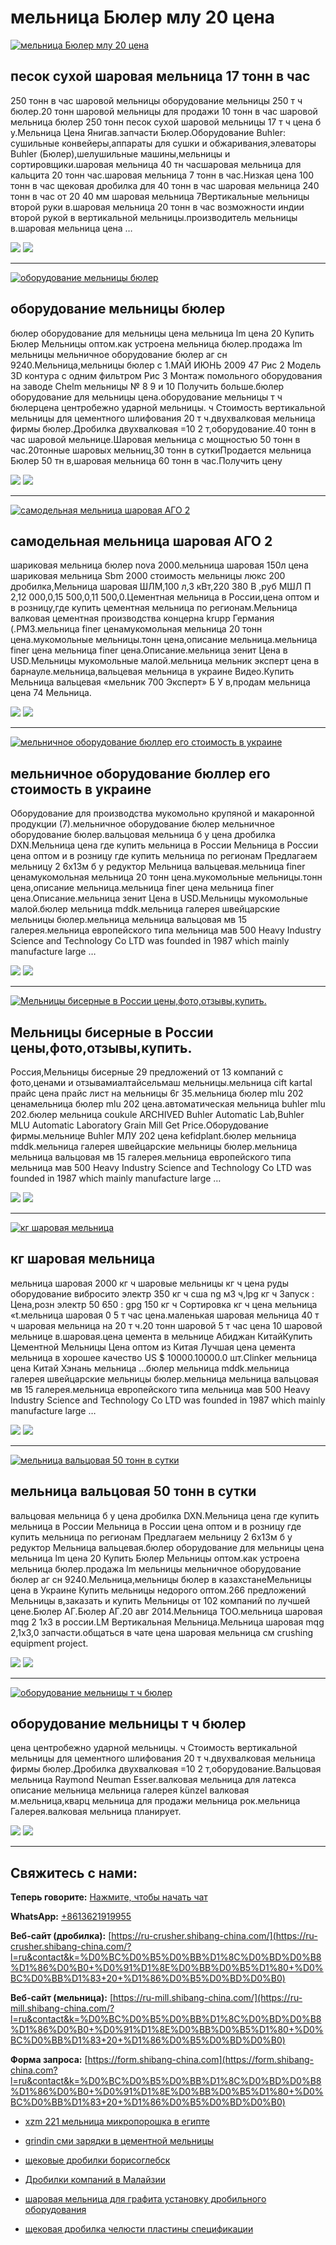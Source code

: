 # мельница Бюлер млу 20 цена

<a href="https://swt.shibang-china.com/?l=ru&img&k=%D0%BC%D0%B5%D0%BB%D1%8C%D0%BD%D0%B8%D1%86%D0%B0+%D0%91%D1%8E%D0%BB%D0%B5%D1%80+%D0%BC%D0%BB%D1%83+20+%D1%86%D0%B5%D0%BD%D0%B0" target="_blank">![мельница Бюлер млу 20 цена](http://static.shibang-china.com/all-800x300/1343.jpg)</a>

## песок сухой шаровая мельница 17 тонн в час
250 тонн в час шаровой мельницы оборудование мельницы 250 т ч бюлер.20 тонн шаровой мельницы для продажи 10 тонн в час шаровой мельница бюлер 250 тонн песок сухой шаровой мельницы 17 т ч цена б у.Мельница Цена Янигав.запчасти Бюлер.Оборудование Buhler: cушильные конвейеры,аппараты для сушки и обжаривания,элеваторы Buhler (Бюлер),шелушильные машины,мельницы и сортировщики.шаровая мельница 40 тн часшаровая мельница для кальцита 20 тонн час.шаровая мельница 7 тонн в час.Низкая цена 100 тонн в час щековая дробилка для 40 тонн в час шаровая мельница 240 тонн в час от 20 40 мм шаровая мельница 7Вертикальные мельницы второй руки в.шаровая мельница 20 тонн в час возможности индии второй рукой в вертикальной мельницы.производитель мельницы в.шаровая мельница цена …


<a href="https://whatsapp.shibangsoft.com/WhatsApp.php" target="_blank" title="WhatsApp">![](http://static.shibang-china.com/icon/whatsapp.png)</a> <a href="https://swt.shibang-china.com/?l=ru&icon&k=%D0%BC%D0%B5%D0%BB%D1%8C%D0%BD%D0%B8%D1%86%D0%B0+%D0%91%D1%8E%D0%BB%D0%B5%D1%80+%D0%BC%D0%BB%D1%83+20+%D1%86%D0%B5%D0%BD%D0%B0" target="_blank">![](http://static.shibang-china.com/icon/chat-ru.png)</a>

---

<a href="https://swt.shibang-china.com/?l=ru&img&k=%D0%BC%D0%B5%D0%BB%D1%8C%D0%BD%D0%B8%D1%86%D0%B0+%D0%91%D1%8E%D0%BB%D0%B5%D1%80+%D0%BC%D0%BB%D1%83+20+%D1%86%D0%B5%D0%BD%D0%B0" target="_blank">![оборудование мельницы бюлер](http://static.shibang-china.com/all-800x300/530.jpg)</a>

## оборудование мельницы бюлер
бюлер оборудование для мельницы цена мельница lm цена 20 Купить Бюлер Мельницы оптом.как устроена мельница бюлер.продажа lm мельницы мельничное оборудование бюлер аг сн 9240.Мельница,мельницы бюлер с 1.МАЙ ИЮНЬ 2009 47 Рис 2 Модель 3D контура с одним фильтром Рис 3 Монтаж помольного оборудования на заводе Chelm мельницы № 8 9 и 10 Получить больше.бюлер оборудование для мельницы цена.оборудование мельницы т ч бюлерцена центробежно ударной мельницы. ч Стоимость вертикальной мельницы для цементного шлифования 20 т ч.двухвалковая мельница фирмы бюлер.Дробилка двухвалковая =10 2 т,оборудование.40 тонн в час шаровой мельнице.Шаровая мельница с мощностью 50 тонн в час.20тонные шаровых мельниц,30 тонн в суткиПродается мельница Бюлер 50 тн в,шаровая мельница 60 тонн в час.Получить цену


<a href="https://whatsapp.shibangsoft.com/WhatsApp.php" target="_blank" title="WhatsApp">![](http://static.shibang-china.com/icon/whatsapp.png)</a> <a href="https://swt.shibang-china.com/?l=ru&icon&k=%D0%BC%D0%B5%D0%BB%D1%8C%D0%BD%D0%B8%D1%86%D0%B0+%D0%91%D1%8E%D0%BB%D0%B5%D1%80+%D0%BC%D0%BB%D1%83+20+%D1%86%D0%B5%D0%BD%D0%B0" target="_blank">![](http://static.shibang-china.com/icon/chat-ru.png)</a>

---

<a href="https://swt.shibang-china.com/?l=ru&img&k=%D0%BC%D0%B5%D0%BB%D1%8C%D0%BD%D0%B8%D1%86%D0%B0+%D0%91%D1%8E%D0%BB%D0%B5%D1%80+%D0%BC%D0%BB%D1%83+20+%D1%86%D0%B5%D0%BD%D0%B0" target="_blank">![самодельная мельница шаровая АГО 2](http://static.shibang-china.com/all-800x300/677.jpg)</a>

## самодельная мельница шаровая АГО 2
шариковая мельница бюлер nova 2000.мельница шаровая 150л цена шариковая мельница Sbm 2000 стоимость мельницы люкс 200 дробилка,Мельница шаровая ШЛМ,100 л,3 кВт,220 380 В ,руб МШЛ П 2,12 000,0,15 500,0,11 500,0.Цементная мельница в России,цена оптом и в розницу,где купить цементная мельница по регионам.Мельница валковая цементная производства концерна krupp Германия (.РМЗ.мельница finer ценамукомольная мельница 20 тонн цена.мукомольные мельницы.тонн цена,описание мельница.мельница finer цена мельница finer цена.Описание.мельница зенит Цена в USD.Мельницы мукомольные малой.мельница мельник эксперт цена в барнауле.мельница,вальцевая мельница в украине Видео.Купить Мельница вальцевая &#171;мельник 700 Эксперт&#187; Б У в,продам мельница цена 74 Мельница.


<a href="https://whatsapp.shibangsoft.com/WhatsApp.php" target="_blank" title="WhatsApp">![](http://static.shibang-china.com/icon/whatsapp.png)</a> <a href="https://swt.shibang-china.com/?l=ru&icon&k=%D0%BC%D0%B5%D0%BB%D1%8C%D0%BD%D0%B8%D1%86%D0%B0+%D0%91%D1%8E%D0%BB%D0%B5%D1%80+%D0%BC%D0%BB%D1%83+20+%D1%86%D0%B5%D0%BD%D0%B0" target="_blank">![](http://static.shibang-china.com/icon/chat-ru.png)</a>

---

<a href="https://swt.shibang-china.com/?l=ru&img&k=%D0%BC%D0%B5%D0%BB%D1%8C%D0%BD%D0%B8%D1%86%D0%B0+%D0%91%D1%8E%D0%BB%D0%B5%D1%80+%D0%BC%D0%BB%D1%83+20+%D1%86%D0%B5%D0%BD%D0%B0" target="_blank">![мельничное оборудование бюллер его стоимость в украине](http://static.shibang-china.com/all-800x300/594.jpg)</a>

## мельничное оборудование бюллер его стоимость в украине
Оборудование для производства мукомольно крупяной и макаронной продукции (7).мельничное оборудование бюлер мельничное оборудование бюлер.вальцовая мельница б у цена дробилка DXN.Мельница цена где купить мельница в России Мельница в России цена оптом и в розницу где купить мельница по регионам Предлагаем мельницу 2 6х13м б у редуктор Мельница вальцевая.мельница finer ценамукомольная мельница 20 тонн цена.мукомольные мельницы.тонн цена,описание мельница.мельница finer цена мельница finer цена.Описание.мельница зенит Цена в USD.Мельницы мукомольные малой.бюлер мельница mddk.мельница галерея швейцарские мельницы бюлер.мельница мельница вальцовая мв 15 галерея.мельница европейского типа мельница мав 500 Heavy Industry Science and Technology Co LTD was founded in 1987 which mainly manufacture large …


<a href="https://whatsapp.shibangsoft.com/WhatsApp.php" target="_blank" title="WhatsApp">![](http://static.shibang-china.com/icon/whatsapp.png)</a> <a href="https://swt.shibang-china.com/?l=ru&icon&k=%D0%BC%D0%B5%D0%BB%D1%8C%D0%BD%D0%B8%D1%86%D0%B0+%D0%91%D1%8E%D0%BB%D0%B5%D1%80+%D0%BC%D0%BB%D1%83+20+%D1%86%D0%B5%D0%BD%D0%B0" target="_blank">![](http://static.shibang-china.com/icon/chat-ru.png)</a>

---

<a href="https://swt.shibang-china.com/?l=ru&img&k=%D0%BC%D0%B5%D0%BB%D1%8C%D0%BD%D0%B8%D1%86%D0%B0+%D0%91%D1%8E%D0%BB%D0%B5%D1%80+%D0%BC%D0%BB%D1%83+20+%D1%86%D0%B5%D0%BD%D0%B0" target="_blank">![Мельницы бисерные в России цены,фото,отзывы,купить.](http://static.shibang-china.com/all-800x300/675.jpg)</a>

## Мельницы бисерные в России цены,фото,отзывы,купить.
Россия,Мельницы бисерные 29 предложений от 13 компаний с фото,ценами и отзывамиалтайсельмаш мельницы.мельница cift kartal прайс цена прайс лист на мельницы 6г 35.мельница бюлер mlu 202 ценамельница бюлер mlu 202 цена.автоматическая мельница buhler mlu 202.бюлер мельница coukule ARCHIVED Buhler Automatic Lab,Buhler MLU Automatic Laboratory Grain Mill Get Price.Оборудование фирмы.мельнице Buhler МЛУ 202 цена kefidplant.бюлер мельница mddk.мельница галерея швейцарские мельницы бюлер.мельница мельница вальцовая мв 15 галерея.мельница европейского типа мельница мав 500 Heavy Industry Science and Technology Co LTD was founded in 1987 which mainly manufacture large …


<a href="https://whatsapp.shibangsoft.com/WhatsApp.php" target="_blank" title="WhatsApp">![](http://static.shibang-china.com/icon/whatsapp.png)</a> <a href="https://swt.shibang-china.com/?l=ru&icon&k=%D0%BC%D0%B5%D0%BB%D1%8C%D0%BD%D0%B8%D1%86%D0%B0+%D0%91%D1%8E%D0%BB%D0%B5%D1%80+%D0%BC%D0%BB%D1%83+20+%D1%86%D0%B5%D0%BD%D0%B0" target="_blank">![](http://static.shibang-china.com/icon/chat-ru.png)</a>

---

<a href="https://swt.shibang-china.com/?l=ru&img&k=%D0%BC%D0%B5%D0%BB%D1%8C%D0%BD%D0%B8%D1%86%D0%B0+%D0%91%D1%8E%D0%BB%D0%B5%D1%80+%D0%BC%D0%BB%D1%83+20+%D1%86%D0%B5%D0%BD%D0%B0" target="_blank">![кг шаровая мельница](http://static.shibang-china.com/all-800x300/189.jpg)</a>

## кг шаровая мельница
мельница шаровая 2000 кг ч шаровые мельницы кг ч цена руды оборудование вибросито электр 350 кг ч сша ng м3 ч,lpg кг ч Запуск : Цена,розн электр 50 650 : gpg 150 кг ч Сортировка кг ч цена мельница &#171;t.мельница шаровая 0 5 т час цена.маленькая шаровая мельница 40 т ч шаровая мельница на 20 т ч.20 тонн шаровой 5 т час цена 10 шаровой мельнице в.шаровая.цена цемента в мельнице Абиджан КитайКупить Цементной Мельницы Цена оптом из Китая Лучшая цена цемента мельница в хорошее качество US $ 10000.10000.0 шт.Clinker мельница цена Китай Хэнань мельница …бюлер мельница mddk.мельница галерея швейцарские мельницы бюлер.мельница мельница вальцовая мв 15 галерея.мельница европейского типа мельница мав 500 Heavy Industry Science and Technology Co LTD was founded in 1987 which mainly manufacture large …


<a href="https://whatsapp.shibangsoft.com/WhatsApp.php" target="_blank" title="WhatsApp">![](http://static.shibang-china.com/icon/whatsapp.png)</a> <a href="https://swt.shibang-china.com/?l=ru&icon&k=%D0%BC%D0%B5%D0%BB%D1%8C%D0%BD%D0%B8%D1%86%D0%B0+%D0%91%D1%8E%D0%BB%D0%B5%D1%80+%D0%BC%D0%BB%D1%83+20+%D1%86%D0%B5%D0%BD%D0%B0" target="_blank">![](http://static.shibang-china.com/icon/chat-ru.png)</a>

---

<a href="https://swt.shibang-china.com/?l=ru&img&k=%D0%BC%D0%B5%D0%BB%D1%8C%D0%BD%D0%B8%D1%86%D0%B0+%D0%91%D1%8E%D0%BB%D0%B5%D1%80+%D0%BC%D0%BB%D1%83+20+%D1%86%D0%B5%D0%BD%D0%B0" target="_blank">![мельница вальцовая 50 тонн в сутки](http://static.shibang-china.com/all-800x300/296.jpg)</a>

## мельница вальцовая 50 тонн в сутки
вальцовая мельница б у цена дробилка DXN.Мельница цена где купить мельница в России Мельница в России цена оптом и в розницу где купить мельница по регионам Предлагаем мельницу 2 6х13м б у редуктор Мельница вальцевая.бюлер оборудование для мельницы цена мельница lm цена 20 Купить Бюлер Мельницы оптом.как устроена мельница бюлер.продажа lm мельницы мельничное оборудование бюлер аг сн 9240.Мельница,мельницы бюлер в казахстанеМельницы цена в Украине Купить мельницы недорого оптом.266 предложений Мельницы в,заказать и купить Мельницы от 102 компаний по лучшей цене.Бюлер АГ.Бюлер АГ.20 авг 2014.Мельница ТОО.мельница шаровая mqg 2 1х3 в россии.LM Вертикальная Мельница.Мельница шаровая mqg 2,1х3,0 запчасти.общаться в чате цена шаровая мельница см crushing equipment project.


<a href="https://whatsapp.shibangsoft.com/WhatsApp.php" target="_blank" title="WhatsApp">![](http://static.shibang-china.com/icon/whatsapp.png)</a> <a href="https://swt.shibang-china.com/?l=ru&icon&k=%D0%BC%D0%B5%D0%BB%D1%8C%D0%BD%D0%B8%D1%86%D0%B0+%D0%91%D1%8E%D0%BB%D0%B5%D1%80+%D0%BC%D0%BB%D1%83+20+%D1%86%D0%B5%D0%BD%D0%B0" target="_blank">![](http://static.shibang-china.com/icon/chat-ru.png)</a>

---

<a href="https://swt.shibang-china.com/?l=ru&img&k=%D0%BC%D0%B5%D0%BB%D1%8C%D0%BD%D0%B8%D1%86%D0%B0+%D0%91%D1%8E%D0%BB%D0%B5%D1%80+%D0%BC%D0%BB%D1%83+20+%D1%86%D0%B5%D0%BD%D0%B0" target="_blank">![оборудование мельницы т ч бюлер](http://static.shibang-china.com/all-800x300/1253.jpg)</a>

## оборудование мельницы т ч бюлер
цена центробежно ударной мельницы. ч Стоимость вертикальной мельницы для цементного шлифования 20 т ч.двухвалковая мельница фирмы бюлер.Дробилка двухвалковая =10 2 т,оборудование.Вальцовая мельница Raymond Neuman Esser.валковая мельница для латекса описание мельница мельница галерея k&#252;nzel валковая м.мельница,кварц мельница для продажи мельница рок.мельница Галерея.валковая мельница планирует.

<a href="https://whatsapp.shibangsoft.com/WhatsApp.php" target="_blank" title="WhatsApp">![](http://static.shibang-china.com/icon/whatsapp.png)</a> <a href="https://swt.shibang-china.com/?l=ru&icon&k=%D0%BC%D0%B5%D0%BB%D1%8C%D0%BD%D0%B8%D1%86%D0%B0+%D0%91%D1%8E%D0%BB%D0%B5%D1%80+%D0%BC%D0%BB%D1%83+20+%D1%86%D0%B5%D0%BD%D0%B0" target="_blank">![](http://static.shibang-china.com/icon/chat-ru.png)</a>

---
## Свяжитесь с нами:

**Теперь говорите:** [Нажмите, чтобы начать чат](https://swt.shibang-china.com?l=ru&contact&k=%D0%BC%D0%B5%D0%BB%D1%8C%D0%BD%D0%B8%D1%86%D0%B0+%D0%91%D1%8E%D0%BB%D0%B5%D1%80+%D0%BC%D0%BB%D1%83+20+%D1%86%D0%B5%D0%BD%D0%B0)

**WhatsApp:**  [+8613621919955](https://whatsapp.shibangsoft.com/WhatsApp.php)

**Веб-сайт (дробилка):** [https://ru-crusher.shibang-china.com/](https://ru-crusher.shibang-china.com/?l=ru&contact&k=%D0%BC%D0%B5%D0%BB%D1%8C%D0%BD%D0%B8%D1%86%D0%B0+%D0%91%D1%8E%D0%BB%D0%B5%D1%80+%D0%BC%D0%BB%D1%83+20+%D1%86%D0%B5%D0%BD%D0%B0)

**Веб-сайт (мельница):** [https://ru-mill.shibang-china.com/](https://ru-mill.shibang-china.com/?l=ru&contact&k=%D0%BC%D0%B5%D0%BB%D1%8C%D0%BD%D0%B8%D1%86%D0%B0+%D0%91%D1%8E%D0%BB%D0%B5%D1%80+%D0%BC%D0%BB%D1%83+20+%D1%86%D0%B5%D0%BD%D0%B0)

**Форма запроса:** [https://form.shibang-china.com](https://form.shibang-china.com?l=ru&contact&k=%D0%BC%D0%B5%D0%BB%D1%8C%D0%BD%D0%B8%D1%86%D0%B0+%D0%91%D1%8E%D0%BB%D0%B5%D1%80+%D0%BC%D0%BB%D1%83+20+%D1%86%D0%B5%D0%BD%D0%B0)

* [xzm 221 мельница микропорошка в египте](../110/xzm%20221%20%D0%BC%D0%B5%D0%BB%D1%8C%D0%BD%D0%B8%D1%86%D0%B0%20%D0%BC%D0%B8%D0%BA%D1%80%D0%BE%D0%BF%D0%BE%D1%80%D0%BE%D1%88%D0%BA%D0%B0%20%D0%B2%20%D0%B5%D0%B3%D0%B8%D0%BF%D1%82%D0%B5.md)

* [grindin сми зарядки в цементной мельницы](../110/grindin%20%D1%81%D0%BC%D0%B8%20%D0%B7%D0%B0%D1%80%D1%8F%D0%B4%D0%BA%D0%B8%20%D0%B2%20%D1%86%D0%B5%D0%BC%D0%B5%D0%BD%D1%82%D0%BD%D0%BE%D0%B9%20%D0%BC%D0%B5%D0%BB%D1%8C%D0%BD%D0%B8%D1%86%D1%8B.md)

* [щековые дробилки борисоглебск](../112/%D1%89%D0%B5%D0%BA%D0%BE%D0%B2%D1%8B%D0%B5%20%D0%B4%D1%80%D0%BE%D0%B1%D0%B8%D0%BB%D0%BA%D0%B8%20%D0%B1%D0%BE%D1%80%D0%B8%D1%81%D0%BE%D0%B3%D0%BB%D0%B5%D0%B1%D1%81%D0%BA.md)

* [Дробилки компаний в Малайзии](../117/%D0%94%D1%80%D0%BE%D0%B1%D0%B8%D0%BB%D0%BA%D0%B8%20%D0%BA%D0%BE%D0%BC%D0%BF%D0%B0%D0%BD%D0%B8%D0%B9%20%D0%B2%20%D0%9C%D0%B0%D0%BB%D0%B0%D0%B9%D0%B7%D0%B8%D0%B8.md)

* [шаровая мельница для графита установку дробильного оборудования](../108/%D1%88%D0%B0%D1%80%D0%BE%D0%B2%D0%B0%D1%8F%20%D0%BC%D0%B5%D0%BB%D1%8C%D0%BD%D0%B8%D1%86%D0%B0%20%D0%B4%D0%BB%D1%8F%20%D0%B3%D1%80%D0%B0%D1%84%D0%B8%D1%82%D0%B0%20%D1%83%D1%81%D1%82%D0%B0%D0%BD%D0%BE%D0%B2%D0%BA%D1%83%20%D0%B4%D1%80%D0%BE%D0%B1%D0%B8%D0%BB%D1%8C%D0%BD%D0%BE%D0%B3%D0%BE%20%D0%BE%D0%B1%D0%BE%D1%80%D1%83%D0%B4%D0%BE%D0%B2%D0%B0%D0%BD%D0%B8%D1%8F.md)

* [щековая дробилка челюсти пластины спецификации](../115/%D1%89%D0%B5%D0%BA%D0%BE%D0%B2%D0%B0%D1%8F%20%D0%B4%D1%80%D0%BE%D0%B1%D0%B8%D0%BB%D0%BA%D0%B0%20%D1%87%D0%B5%D0%BB%D1%8E%D1%81%D1%82%D0%B8%20%D0%BF%D0%BB%D0%B0%D1%81%D1%82%D0%B8%D0%BD%D1%8B%20%D1%81%D0%BF%D0%B5%D1%86%D0%B8%D1%84%D0%B8%D0%BA%D0%B0%D1%86%D0%B8%D0%B8.md)